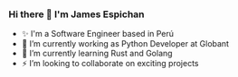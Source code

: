 ### Hi there 👋 I'm James Espichan

- ✨ I'm a Software Engineer based in Perú
- 🔭 I’m currently working as Python Developer at Globant
- 🌱 I’m currently learning Rust and Golang
- ⚡ I’m looking to collaborate on exciting projects

<!--
**jamesev15/jamesev15** is a ✨ _special_ ✨ repository because its `README.md` (this file) appears on your GitHub profile.

Here are some ideas to get you started:


-->
